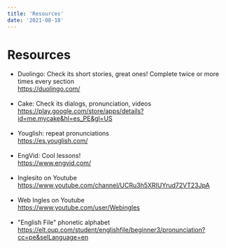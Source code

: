 ```yaml
---
title: 'Resources'
date: '2021-08-18'
---
```


# Resources
- Duolingo: Check its short stories, great ones! Complete twice or more times every section <br>
  https://duolingo.com/ <br> <br>
- Cake: Check its dialogs, pronunciation, videos <br> https://play.google.com/store/apps/details?id=me.mycake&hl=es_PE&gl=US <br> <br>
- Youglish: repeat pronunciations <br> https://es.youglish.com/ <br> <br>
- EngVid: Cool lessons! <br> https://www.engvid.com/ <br> <br>
- Inglesito on Youtube <br> https://www.youtube.com/channel/UCRu3h5XRIUYrud72VT23JpA <br> <br>
- Web Ingles on Youtube <br> https://www.youtube.com/user/Webingles <br> <br>
- "English File" phonetic alphabet <br> https://elt.oup.com/student/englishfile/beginner3/pronunciation?cc=pe&selLanguage=en <br> <br>
